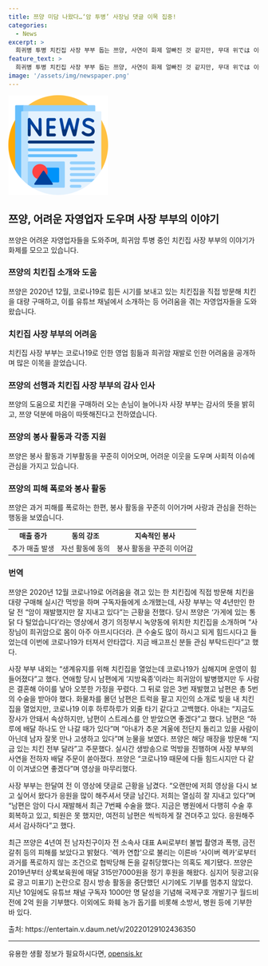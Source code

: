 ```yaml
---
title: 쯔양 미담 나왔다…‘암 투병’ 사장님 댓글 이목 집중!
categories:
  - News
excerpt: >
  희귀병 투병 치킨집 사장 부부 돕는 쯔양, 사연이 화제 얼빠진 것 같지만, 무대 위では 이들의 생계를 위해 시간을 내 치킨 집을 소개한 인기 유튜버 쯔양이 주목받고 있다. 이들은 코로나로 어려움을 겪으면서 치킨집 운영이 어려워진 상황에서 희귀 암으로 투병 중이라는 사장 부부를 도와주기도 했다. 이 외에도 쯔양은 과거 폭행 피해를 폭로하고, 자선 활동으로도 주목을 받고 있다.
feature_text: >
  희귀병 투병 치킨집 사장 부부 돕는 쯔양, 사연이 화제 얼빠진 것 같지만, 무대 위では 이들의 생계를 위해 시간을 내 치킨 집을 소개한 인기 유튜버 쯔양이 주목받고 있다. 이들은 코로나로 어려움을 겪으면서 치킨집 운영이 어려워진 상황에서 희귀 암으로 투병 중이라는 사장 부부를 도와주기도 했다. 이 외에도 쯔양은 과거 폭행 피해를 폭로하고, 자선 활동으로도 주목을 받고 있다.
image: '/assets/img/newspaper.png'
---
```


<p><img src="/assets/img/newspaper.png" alt="kimp 속보" /></p>

<h2 data-ke-size="size26">쯔양, 어려운 자영업자 도우며 사장 부부의 이야기</h2>

<p data-ke-size="size16">쯔양은 어려운 자영업자들을 도와주며, 희귀암 투병 중인 치킨집 사장 부부의 이야기가 화제를 모으고 있습니다.</p>

<h3>쯔양의 치킨집 소개와 도움</h3>

<p data-ke-size="size16">쯔양은 2020년 12월, 코로나19로 힘든 시기를 보내고 있는 치킨집을 직접 방문해 치킨을 대량 구매하고, 이를 유튜브 채널에서 소개하는 등 어려움을 겪는 자영업자들을 도와왔습니다.</p>

<h3>치킨집 사장 부부의 어려움</h3>

<p data-ke-size="size16">치킨집 사장 부부는 코로나19로 인한 영업 힘듦과 희귀암 재발로 인한 어려움을 공개하며 많은 이목을 끌었습니다.</p>

<h3>쯔양의 선행과 치킨집 사장 부부의 감사 인사</h3>

<p data-ke-size="size16">쯔양의 도움으로 치킨을 구매하러 오는 손님이 늘어나자 사장 부부는 감사의 뜻을 밝히고, 쯔양 덕분에 마음이 따뜻해진다고 전하였습니다.</p>

<h3>쯔양의 봉사 활동과 각종 지원</h3>

<p data-ke-size="size16">쯔양은 봉사 활동과 기부활동을 꾸준히 이어오며, 어려운 이웃을 도우며 사회적 이슈에 관심을 가지고 있습니다.</p>

<h3>쯔양의 피해 폭로와 봉사 활동</h3>

<p data-ke-size="size16">쯔양은 과거 피해를 폭로하는 한편, 봉사 활동을 꾸준히 이어가며 사랑과 관심을 전하는 행동을 보였습니다.</p>

<table>
  <tr>
    <td style="text-align: center; height: 17px;"><b>매출 증가</b></td>
    <td style="text-align: center; height: 17px;"><b>동의 강조</b></td>
    <td style="text-align: center; height: 17px;"><b>지속적인 봉사</b></td>
  </tr>
  <tr>
    <td style="text-align: center; height: 17px;">추가 매출 발생</td>
    <td style="text-align: center; height: 17px;">자선 활동에 동의</td>
    <td style="text-align: center; height: 17px;">봉사 활동을 꾸준히 이어감</td>
  </tr>
</table>

<h3>번역</h3>

<p data-ke-size="size16">
  쯔양은 2020년 12월 코로나19로 어려움을 겪고 있는 한 치킨집에 직접 방문해 치킨을 대량 구매해 실시간 먹방을 하며 구독자들에게 소개했는데, 사장 부부는 약 4년만인 한 달 전 “암이 재발했지만 잘 지내고 있다”는 근황을 전했다. 당시 쯔양은 ‘가게에 있는 통닭 다 털었습니다’라는 영상에서 경기 의정부시 녹양동에 위치한 치킨집을 소개하며 “사장님이 희귀암으로 몸이 아주 아프시다더라. 큰 수술도 많이 하시고 되게 힘드시다고 들었는데 이번에 코로나19가 터져서 안타깝다. 지금 배고프신 분들 관심 부탁드린다”고 했다.</p>

<p data-ke-size="size16">
  사장 부부 내외는 “생계유지를 위해 치킨집을 열었는데 코로나19가 심해지며 운영이 힘들어졌다”고 했다. 연애할 당시 남편에게 ‘지방육종’이라는 희귀암이 발병했지만 두 사람은 결혼해 아이를 낳아 오붓한 가정을 꾸렸다. 그 뒤로 암은 3번 재발했고 남편은 총 5번의 수술을 받아야 했다. 화물차를 몰던 남편은 트럭을 팔고 지인의 소개로 빚을 내 치킨집을 열었지만, 코로나19 이후 하루하루가 외줄 타기 같다고 고백했다. 아내는 “지금도 장사가 안돼서 속상하지만, 남편이 스트레스를 안 받았으면 좋겠다”고 했다. 남편은 “하루에 배달 하나도 안 나갈 때가 있다”며 “아내가 추운 겨울에 전단지 돌리고 있을 사람이 아닌데 남자 잘못 만나 고생하고 있다”며 눈물을 보였다. 쯔양은 해당 매장을 방문해 “지금 있는 치킨 전부 달라”고 주문했다. 실시간 생방송으로 먹방을 진행하며 사장 부부의 사연을 전하자 배달 주문이 쏟아졌다. 쯔양은 “코로나19 때문에 다들 힘드시지만 다 같이 이겨냈으면 좋겠다”며 영상을 마무리했다.</p>

<p data-ke-size="size16">
  사장 부부는 한달여 전 이 영상에 댓글로 근황을 남겼다. “오랜만에 저희 영상을 다시 보고 싶어서 왔다가 응원을 많이 해주셔서 댓글 남긴다. 저희는 열심히 잘 지내고 있다”며 “남편은 암이 다시 재발해서 최근 7번째 수술을 했다. 지금은 병원에서 다행히 수술 후 회복하고 있고, 퇴원은 못 했지만, 여전히 남편은 씩씩하게 잘 견뎌주고 있다. 응원해주셔서 감사하다”고 했다.</p>

<p data-ke-size="size16">
  최근 쯔양은 4년여 전 남자친구이자 전 소속사 대표 A씨로부터 불법 촬영과 폭행, 금전 갈취 등의 피해를 보았다고 밝혔다. '렉카 연합'으로 불리는 이른바 ‘사이버 렉카’로부터 과거를 폭로하지 않는 조건으로 협박당해 돈을 갈취당했다는 의혹도 제기됐다. 쯔양은 2019년부터 상록보육원에 매달 315만7000원을 정기 후원을 해왔다. 심지어 뒷광고(유료 광고 미표기) 논란으로 잠시 방송 활동을 중단했던 시기에도 기부를 멈추지 않았다. 지난 10일에도 유튜브 채널 구독자 1000만 명 달성을 기념해 국제구호 개발기구 월드비전에 2억 원을 기부했다. 이외에도 화훼 농가 돕기를 비롯해 소방서, 병원 등에 기부한 바 있다.</p>

<p data-ke-size="size16">
  출처: https://entertain.v.daum.net/v/20220129102436350
</p>

<hr/>
유용한 생활 정보가 필요하시다면, <a href="https://opensis.kr" rel="dofollow">opensis.kr</a>


